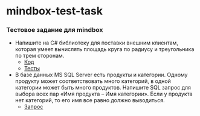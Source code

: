 # mindbox-test-task
### Тестовое задание для mindbox
- Напишите на C# библиотеку для поставки внешним клиентам, которая умеет вычислять площадь круга по радиусу и треугольника по трем сторонам.
  - [Код](https://github.com/neko2a/mindbox-test-task/tree/master/FigureLibrary/FigureLibrary)
  - [Тесты](https://github.com/neko2a/mindbox-test-task/tree/master/FigureLibrary/FigureLibraryTest)
- В базе данных MS SQL Server есть продукты и категории. Одному продукту может соответствовать много категорий, в одной категории может быть много продуктов. Напишите SQL запрос для выбора всех пар «Имя продукта – Имя категории». Если у продукта нет категорий, то его имя все равно должно выводиться.
  - [Запрос](https://github.com/neko2a/mindbox-test-task/blob/master/request.sql)
